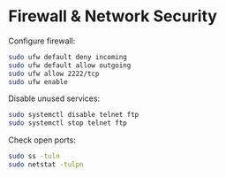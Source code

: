# Firewall & Network Security

Configure firewall:
```bash
sudo ufw default deny incoming
sudo ufw default allow outgoing
sudo ufw allow 2222/tcp
sudo ufw enable
```
Disable unused services:
```bash
sudo systemctl disable telnet ftp
sudo systemctl stop telnet ftp
```
Check open ports:
```bash
sudo ss -tuln
sudo netstat -tulpn
```